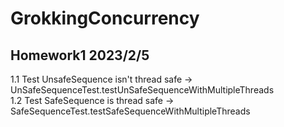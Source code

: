 # GrokkingConcurrency
## Homework1 2023/2/5
1.1 Test UnsafeSequence isn't thread safe -> UnSafeSequenceTest.testUnSafeSequenceWithMultipleThreads<br/>
1.2 Test SafeSequence is thread safe -> SafeSequenceTest.testSafeSequenceWithMultipleThreads<br/>
